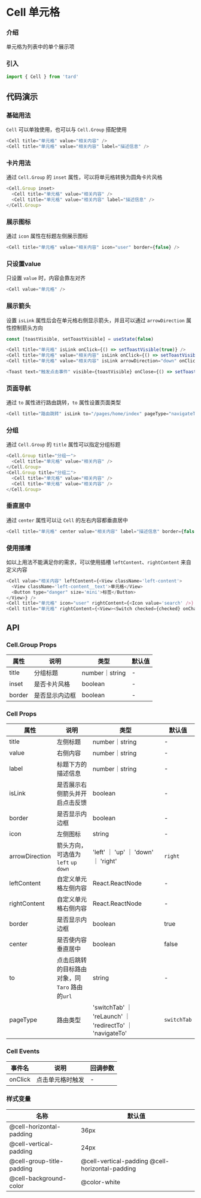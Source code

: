 # Cell 单元格
### 介绍
单元格为列表中的单个展示项
### 引入
```js
import { Cell } from 'tard'
```
## 代码演示
### 基础用法
`Cell` 可以单独使用，也可以与 `Cell.Group` 搭配使用
```js
<Cell title="单元格" value="相关内容" />
<Cell title="单元格" value="相关内容" label="描述信息" />
```
### 卡片用法
通过 `Cell.Group` 的 `inset` 属性，可以将单元格转换为圆角卡片风格
```js
<Cell.Group inset>
  <Cell title="单元格" value="相关内容" />
  <Cell title="单元格" value="相关内容" label="描述信息" />
</Cell.Group>
```

### 展示图标
通过 `icon` 属性在标题左侧展示图标
```js
<Cell title="单元格" value="相关内容" icon="user" border={false} />
```
### 只设置value
只设置 `value` 时，内容会靠左对齐
```js
<Cell value="单元格" />
```

### 展示箭头
设置 `isLink` 属性后会在单元格右侧显示箭头，并且可以通过 `arrowDirection` 属性控制箭头方向
```js
const [toastVisible, setToastVisible] = useState(false)

<Cell title="单元格" isLink onClick={() => setToastVisible(true)} />
<Cell title="单元格" value="相关内容" isLink onClick={() => setToastVisible(true)} />
<Cell title="单元格" value="相关内容" isLink arrowDirection="down" onClick={() => setToastVisible(true)} />

<Toast text="触发点击事件" visible={toastVisible} onClose={() => setToastVisible(false)} />
```
### 页面导航
通过 `to` 属性进行路由跳转，`to` 属性设置页面类型
```js
<Cell title="路由跳转" isLink to="/pages/home/index" pageType="navigateTo" />
```
### 分组
通过 `Cell.Group` 的 `title` 属性可以指定分组标题
```js
<Cell.Group title="分组一">
  <Cell title="单元格" value="相关内容" />
</Cell.Group>
<Cell.Group title="分组二">
  <Cell title="单元格" value="相关内容" />
  <Cell title="单元格" value="相关内容" />
</Cell.Group>
```
### 垂直居中
通过 `center` 属性可以让 `Cell` 的左右内容都垂直居中
```js
<Cell title="单元格" center value="相关内容" label="描述信息" border={false} />
```

### 使用插槽
如以上用法不能满足你的需求，可以使用插槽 `leftContent`、`rightContent` 来自定义内容
```js
<Cell value="相关内容" leftContent={<View className='left-content'>
  <View className='left-content__text'>单元格</View>
  <Button type="danger" size='mini'>标签</Button>
</View>} />
<Cell title="单元格" icon="user" rightContent={<Icon value='search' />} />
<Cell title="单元格" rightContent={<View><Switch checked={checked} onChange={(v) => setChecked(v)} /></View>} />
```
        
## API
### Cell.Group Props
|  属性   | 说明  | 类型 | 默认值 |
|  ----  | ----  | ---- | ---- |
| title | 分组标题 | number｜string | - |
| inset | 是否卡片风格 | boolean | - |
| border | 是否显示内边框 | boolean | - |

### Cell Props
|  属性   | 说明  | 类型 | 默认值 |
|  ----  | ----  | ---- | ---- |
| title | 左侧标题 | number｜string | - |
| value | 右侧内容 | number｜string | - |
| label | 标题下方的描述信息 | number｜string | - |
| isLink | 是否展示右侧箭头并开启点击反馈 | boolean | - |
| border | 是否显示内边框 | boolean | - |
| icon | 左侧图标 | string | - |
| arrowDirection | 箭头方向，可选值为 `left` `up` `down` | 'left' ｜ 'up' ｜ 'down' ｜ 'right' | `right` |
| leftContent | 自定义单元格左侧内容 | React.ReactNode | - |
| rightContent | 自定义单元格右侧内容 | React.ReactNode | - |
| border | 是否显示内边框 | boolean | true |
| center | 是否使内容垂直居中 | boolean | false |
| to | 点击后跳转的目标路由对象，同 `Taro` 路由的`url` | string | - |
| pageType | 路由类型 | 'switchTab' ｜ 'reLaunch' ｜ 'redirectTo' ｜ 'navigateTo' | `switchTab` |

### Cell Events
|  事件名   | 说明  | 回调参数 |
|  ----  | ----  | ---- |
| onClick | 点击单元格时触发 | - |

### 样式变量
|  名称  | 默认值 |
|  ---- | ---- |
|  @cell-horizontal-padding| 36px |
|  @cell-vertical-padding | 24px |
|  @cell-group-title-padding  | @cell-vertical-padding @cell-horizontal-padding |
|  @cell-background-color  | @color-white |